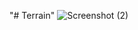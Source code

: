"# Terrain" 
![Screenshot (2)](https://github.com/babli1220/Terrain/assets/97348566/98ab90d9-196a-4bfc-b7e5-47e57ce2b1c1)
